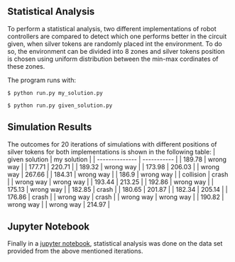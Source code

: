 ## Statistical Analysis
To perform a statistical analysis, two different implementations of robot controllers are compared to detect which one performs better in the circuit given, when silver tokens are randomly placed int the environment. To do so, the environment can be divided into 8 zones and silver tokens position is chosen using uniform distribution between the min-max cordinates of these zones.

The program runs with:
```bashscript
$ python run.py my_solution.py
```
```bashscript
$ python run.py given_solution.py
```
## Simulation Results
The outcomes for 20 iterations of simulations with different positions of silver tokens for both implementations is shown in the following table:
| given solution | my solution |
| -------------- | ----------- |
| 189.78 | wrong way |
| 177.71 | 220.71 |
| 189.32 | wrong way |
| 173.98 | 206.03 |
| wrong way | 267.66 |
| 184.31 | wrong way |
| 186.9 | wrong way |
| collision | crash |
| wrong way | wrong way |
| 193.44 | 213.25 |
| 192.86 | wrong way |
| 175.13 | wrong way |
| 182.85 | crash |
| 180.65 | 201.87 |
| 182.34 | 205.14 |
| 176.86 | crash |
| wrong way | crash |
| wrong way | wrong way |
| 190.82 | wrong way |
| wrong way | 214.97 |

## Jupyter Notebook
Finally in a [jupyter notebook](https://github.com/aliy98/python_robot_simulator/blob/statistical_analysis/statistical_analysis.ipynb), statistical analysis was done on the data set provided from the above mentioned iterations.
